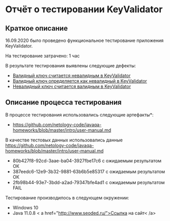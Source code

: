 # Отчёт о тестировании KeyValidator

## Краткое описание

16.09.2020  было проведено функциональное тестирование приложения KeyValidator.

На тестирование затрачено: 1 час

В результате тестирования выявлены следующие дефекты:
* [Валидный ключ считается невалидным в KeyValidator](https://github.com/Ingask/Zadanie01lection01/issues/1#issue-702951411)
* [Валидный ключ определяется как невалидный в KeyValidator](https://github.com/Ingask/Zadanie01lection01/issues/2#issue-702955849)
* [Невалидный ключ считается валидным в KeyValidator](https://github.com/Ingask/Zadanie01lection01/issues/3#issue-702958372)

## Описание процесса тестирования

В процессе тестирования использовались следующие артефакты*:
* https://github.com/netology-code/javaqa-homeworks/blob/master/intro/user-manual.md

В качестве тестовых данных использовались данные https://github.com/netology-code/javaqa-homeworks/blob/master/intro/user-manual.md
* 80b427f8-92cd-3aae-ba04-3927fbe17c6 с ожидаемым результатом ОК
* 387eedc6-12e9-3b32-9881-63b6b5e85317 с ожидаемым результатом ОК 
* 2fb98b44-93e7-3bdd-a2ad-79347bfe4ad1 с ожидаемым результатом FAIL

Тестирование производилось в следующем окружении:
* Windows 10
* Java 11.0.8
< a href="http://www.seoded.ru/">Ссылка на сайт< /a>
